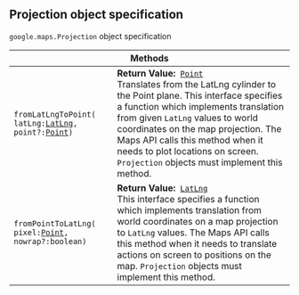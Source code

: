 <h2 id="Projection"> Projection object specification </h2><p>
<code><span itemprop="path">google.maps</span>.<span itemprop="name">Projection</span></code>
object specification
</p><div class="devsite-table-wrapper"><table class="methods responsive" summary="record Projection - Methods">
<thead>
<tr><th colspan="2">Methods</th>
</tr></thead>
<tbody>
<tr>
<td><code><span>fromLatLngToPoint(<wbr>latLng:</span><a href="https://github.com/amenadiel/google-maps-documentation/blob/master/docs/LatLng.md"><span>LatLng</span></a><span>,<wbr> point?:</span><a href="https://github.com/amenadiel/google-maps-documentation/blob/master/docs/Point.md"><span>Point</span></a><span>)</span></code></td>
<td><div><strong>Return Value:</strong>&nbsp; <code><a href="https://github.com/amenadiel/google-maps-documentation/blob/master/docs/Point.md">Point</a></code></div>
<div class="desc">Translates from the LatLng cylinder to the Point plane. This interface specifies a function which implements translation from given <code>LatLng</code> values to world coordinates on the map projection. The Maps API calls this method when it needs to plot locations on screen. <code>Projection</code> objects must implement this method.</div></td>
</tr>
<tr>
<td><code><span>fromPointToLatLng(<wbr>pixel:</span><a href="https://github.com/amenadiel/google-maps-documentation/blob/master/docs/Point.md"><span>Point</span></a><span>,<wbr> nowrap?:boolean)</span></code></td>
<td><div><strong>Return Value:</strong>&nbsp; <code><a href="https://github.com/amenadiel/google-maps-documentation/blob/master/docs/LatLng.md">LatLng</a></code></div>
<div class="desc">This interface specifies a function which implements translation from world coordinates on a map projection to <code>LatLng</code> values. The Maps API calls this method when it needs to translate actions on screen to positions on the map. <code>Projection</code> objects must implement this method.</div></td>
</tr>
</tbody>
</table></div>